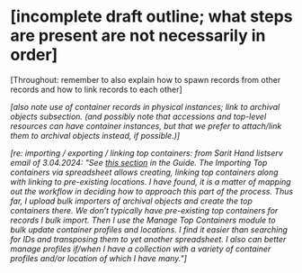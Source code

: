 # [incomplete draft outline; what steps are present are not necessarily in order]

[Throughout: remember to also explain how to spawn records from other records and how to link records to each other]

*[also note use of container records in physical instances; link to archival objects subsection.  (and possibly note that accessions and top-level resources can have container instances, but that we prefer to attach/link them to archival objects instead, if possible.)]*

*[re: importing / exporting / linking top containers: from Sarit Hand listserv email of 3.04.2024: "See [this section](https://urldefense.com/v3/__https://archivesspace.atlassian.net/wiki/spaces/ArchivesSpaceUserManual/pages/890339531/Importing*and*Exporting*Data__;Kysr!!PvDODwlR4mBZyAb0!SFTUyLpIthrto6SIgDZ8UPFpCn1cBSEq3qwGTF89b0mp1X0LWlpL7kPFxzyUtKtkhGdo25pvHVWO3cH3xpDzQEqiuFi3v6Pe9w$) in the Guide. The Importing Top containers via spreadsheet allows creating, linking top containers along with linking to pre-existing locations. I have found, it is a matter of mapping out the workflow in deciding how to approach this part of the process. Thus far, I upload bulk importers of archival objects and create the top containers there. We don’t typically have pre-existing top containers for records I bulk import. Then I use the Manage Top Containers module to bulk update container profiles and locations. I find it easier than searching for IDs and transposing them to yet another spreadsheet. I also can better manage profiles if/when I have a collection with a variety of container profiles and/or location of which I have many."]*
